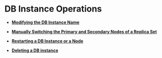 # DB Instance Operations<a name="dds_03_0002"></a>

-   **[Modifying the DB Instance Name](modifying-the-db-instance-name.md)**  

-   **[Manually Switching the Primary and Secondary Nodes of a Replica Set](manually-switching-the-primary-and-secondary-nodes-of-a-replica-set.md)**  

-   **[Restarting a DB Instance or a Node](restarting-a-db-instance-or-a-node.md)**  

-   **[Deleting a DB instance](deleting-a-db-instance.md)**  


